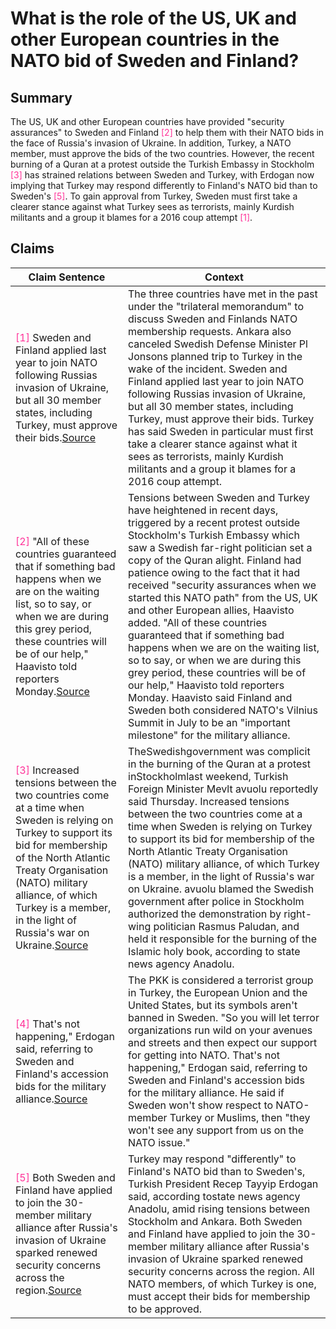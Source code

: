 # What is the role of the US, UK and other European countries in the NATO bid of Sweden and Finland?

## Summary
The US, UK and other European countries have provided "security assurances" to Sweden and Finland <font color=#FF3399>[2]</font> to help them with their NATO bids in the face of Russia's invasion of Ukraine. In addition, Turkey, a NATO member, must approve the bids of the two countries. However, the recent burning of a Quran at a protest outside the Turkish Embassy in Stockholm <font color=#FF3399>[3]</font> has strained relations between Sweden and Turkey, with Erdogan now implying that Turkey may respond differently to Finland's NATO bid than to Sweden's <font color=#FF3399>[5]</font>. To gain approval from Turkey, Sweden must first take a clearer stance against what Turkey sees as terrorists, mainly Kurdish militants and a group it blames for a 2016 coup attempt <font color=#FF3399>[1]</font>.

## Claims
| Claim Sentence | Context |
|---|---|
|<font color=#FF3399>[1]</font> Sweden and Finland applied last year to join NATO following Russias invasion of Ukraine, but all 30 member states, including Turkey, must approve their bids.<a href="https://www.cnn.com/2023/01/26/europe/turkey-blames-swedish-government-quran-burning-intl/index.html" target="_blank">Source</a>| The three countries have met in the past under the "trilateral memorandum" to discuss Sweden and Finlands NATO membership requests. Ankara also canceled Swedish Defense Minister Pl Jonsons planned trip to Turkey in the wake of the incident. Sweden and Finland applied last year to join NATO following Russias invasion of Ukraine, but all 30 member states, including Turkey, must approve their bids. Turkey has said Sweden in particular must first take a clearer stance against what it sees as terrorists, mainly Kurdish militants and a group it blames for a 2016 coup attempt.|
|<font color=#FF3399>[2]</font> "All of these countries guaranteed that if something bad happens when we are on the waiting list, so to say, or when we are during this grey period, these countries will be of our help," Haavisto told reporters Monday.<a href="https://www.cnn.com/europe/live-news/russia-ukraine-war-news-1-30-23/h_657af5a99c049f642f6624b3a020e5b0" target="_blank">Source</a>| Tensions between Sweden and Turkey have heightened in recent days, triggered by a recent protest outside Stockholm's Turkish Embassy which saw a Swedish far-right politician set a copy of the Quran alight. Finland had patience owing to the fact that it had received "security assurances when we started this NATO path" from the US, UK and other European allies, Haavisto added. "All of these countries guaranteed that if something bad happens when we are on the waiting list, so to say, or when we are during this grey period, these countries will be of our help," Haavisto told reporters Monday. Haavisto said Finland and Sweden both considered NATO's Vilnius Summit in July to be an "important milestone" for the military alliance.|
|<font color=#FF3399>[3]</font> Increased tensions between the two countries come at a time when Sweden is relying on Turkey to support its bid for membership of the North Atlantic Treaty Organisation (NATO) military alliance, of which Turkey is a member, in the light of Russia's war on Ukraine.<a href="https://www.cnn.com/europe/live-news/russia-ukraine-war-news-1-27-23/h_74193a822c1195cadfac57c842b600e3" target="_blank">Source</a>| TheSwedishgovernment was complicit in the burning of the Quran at a protest inStockholmlast weekend, Turkish Foreign Minister Mevlt avuolu reportedly said Thursday. Increased tensions between the two countries come at a time when Sweden is relying on Turkey to support its bid for membership of the North Atlantic Treaty Organisation (NATO) military alliance, of which Turkey is a member, in the light of Russia's war on Ukraine. avuolu blamed the Swedish government after police in Stockholm authorized the demonstration by right-wing politician Rasmus Paludan, and held it responsible for the burning of the Islamic holy book, according to state news agency Anadolu.|
|<font color=#FF3399>[4]</font> That's not happening," Erdogan said, referring to Sweden and Finland's accession bids for the military alliance.<a href="https://www.voanews.com/a/turkey-s-president-says-no-support-for-sweden-s-nato-bid-/6931213.html" target="_blank">Source</a>| The PKK is considered a terrorist group in Turkey, the European Union and the United States, but its symbols aren't banned in Sweden. "So you will let terror organizations run wild on your avenues and streets and then expect our support for getting into NATO. That's not happening," Erdogan said, referring to Sweden and Finland's accession bids for the military alliance. He said if Sweden won't show respect to NATO-member Turkey or Muslims, then "they won't see any support from us on the NATO issue."|
|<font color=#FF3399>[5]</font> Both Sweden and Finland have applied to join the 30-member military alliance after Russia's invasion of Ukraine sparked renewed security concerns across the region.<a href="https://www.cnn.com/europe/live-news/russia-ukraine-war-news-1-30-23/h_e9b55f7da4afc1502cc784f6e1d97641" target="_blank">Source</a>| Turkey may respond "differently" to Finland's NATO bid than to Sweden's, Turkish President Recep Tayyip Erdogan said, according tostate news agency Anadolu, amid rising tensions between Stockholm and Ankara. Both Sweden and Finland have applied to join the 30-member military alliance after Russia's invasion of Ukraine sparked renewed security concerns across the region. All NATO members, of which Turkey is one, must accept their bids for membership to be approved.|
